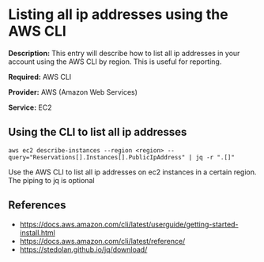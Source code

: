 # Listing all ip addresses using the AWS CLI

**Description:** This entry will describe how to list all ip addresses in your account using the AWS CLI by region. This is useful for reporting.

**Required:** AWS CLI

**Provider:** AWS (Amazon Web Services)

**Service:** EC2

## Using the CLI to list all ip addresses

```
aws ec2 describe-instances --region <region> --query="Reservations[].Instances[].PublicIpAddress" | jq -r ".[]"
```

Use the AWS CLI to list all ip addresses on ec2 instances in a certain region. The piping to jq is optional
  
## References
* https://docs.aws.amazon.com/cli/latest/userguide/getting-started-install.html
* https://docs.aws.amazon.com/cli/latest/reference/
* https://stedolan.github.io/jq/download/
